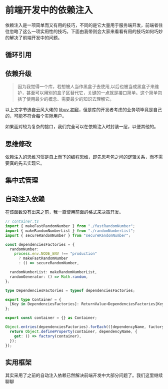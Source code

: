 # 前端开发中的依赖注入

依赖注入是一项简单而又有用的技巧，不同的是它大量用于服务端开发，前端者往往忽略了这么一项实用性的技巧。下面由我带则会大家来看看有用的技巧如何巧妙的解决了前端开发中的问题。

## 循环引用



## 依赖升级

> 因为我觉得一个库，若想被人当作黑盒子去使用,以后也被当成黑盒子来维护，甚至可以用别的盒子区替代它，关键的一点就是接口简单。这个简单包括了使用最少的概念、需要最少的知识去理解它。

以上文字节选自云风大佬的 [libuv 初窥]()，但是库的开发者考虑的业务项毕竟是自己的，可能不符合每个实际用户。

如果面对较为复杂的接口，我们完全可以在依赖注入时封装一层，以便其他的。


## 思维修改

依赖注入的思维习惯是自上而下的编程思维，即先思考包之间的逻辑关系，而不需要真的先去实现它。

## 集中式管理




## 自动注入依赖

在该函数没有出来之前，我一直使用前面的格式来决策开发。

```ts
// container.ts
import { makeFastRandomNumber } from "./fastRandomNumber";
import { makeRandomNumberList } from "./randomNumberList";
import { secureRandomNumber } from "secureRandomNumber";

const dependenciesFactories = {
  randomNumber:
    process.env.NODE_ENV !== "production"
      ? makeFastRandomNumber
      : () => secureRandomNumber,

  randomNumberList: makeRandomNumberList,
  randomGenerator: () => Math.random,
};

type DependenciesFactories = typeof dependenciesFactories;

export type Container = {
  [Key in DependenciesFactories]: ReturnValue<DependenciesFactories[Key]>;
};

export const container = {} as Container;

Object.entries(dependenciesFactories).forEach(([dependencyName, factory]) => {
  return Object.defineProperty(container, dependencyName, {
    get: () => factory(container),
  });
});
```



## 实用框架

其实采用了之前的自动注入依赖已然解决前端开发中大部分问题了。我们这里继续聊聊